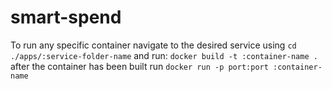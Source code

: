 # smart-spend

To run any specific container navigate to the desired service using
`cd ./apps/:service-folder-name` and run:
`docker build -t :container-name .` after the container has been built run
`docker run -p port:port :container-name`
